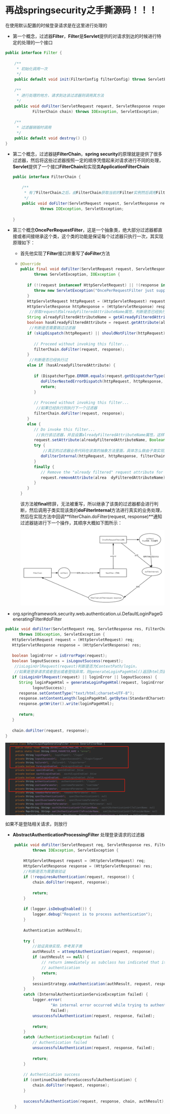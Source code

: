 # 再战springsecurity之手撕源码！！！



在使用默认配置的时候登录请求是在这里进行处理的

+  第一个概念，过滤器**Filter**，**Filter**是**Servlet**提供的对请求到达的时候进行特定的处理的一个接口

  ```java
  public interface Filter {
  
      /**
       * 初始化调用一次
       */
      public default void init(FilterConfig filterConfig) throws ServletException {}
  
      /**
       * 进行处理的地方，请求到达该过滤器则调用其方法
       */
      public void doFilter(ServletRequest request, ServletResponse response,
              FilterChain chain) throws IOException, ServletException;
  
      /**
       * 过滤器销毁时调用
       */
      public default void destroy() {}
  }
  ```

+ 第二个概念，过滤器链**FilterChain**，**spring security**的原理就是提供了很多过滤器，然后将这些过滤器按照一定的顺序凭借起来对请求进行不同的处理，**Servlet**提供了一个接口**FilterChain**和实现类**ApplicationFilterChain**

  ```java
  public interface FilterChain {
  
      /**
       * 有了FilterChain之后，由FilterChain获取当前的Filter实例然后调用Filter的doFilter()方法
       */
      public void doFilter(ServletRequest request, ServletResponse response)
              throws IOException, ServletException;
  
  }
  ```

+ 第三个概念**OncePerRequestFilter**，这是一个抽象类，绝大部分过滤器都直接或者间接继承这个类，这个类的功能是保证每个过滤器只执行一次，其实现原理如下：

  + 首先他实现了**Filter**接口并重写了**doFilter**方法

  + ```java
    @Override
    public final void doFilter(ServletRequest request, ServletResponse response, FilterChain filterChain)
          throws ServletException, IOException {
    
       if (!(request instanceof HttpServletRequest) || !(response instanceof HttpServletResponse)) {
          throw new ServletException("OncePerRequestFilter just supports HTTP requests");
       }
       HttpServletRequest httpRequest = (HttpServletRequest) request;
       HttpServletResponse httpResponse = (HttpServletResponse) response;
    	//获取request的alreadyFilteredAttributeName属性，判断是否已经执行过
       String alreadyFilteredAttributeName = getAlreadyFilteredAttributeName();
       boolean hasAlreadyFilteredAttribute = request.getAttribute(alreadyFilteredAttributeName) != null;
    	//判断是否需要跳过过滤器
       if (skipDispatch(httpRequest) || shouldNotFilter(httpRequest)) {
    
          // Proceed without invoking this filter...
          filterChain.doFilter(request, response);
       }
        //判断是否已经执行过
       else if (hasAlreadyFilteredAttribute) {
    		
          if (DispatcherType.ERROR.equals(request.getDispatcherType())) {
             doFilterNestedErrorDispatch(httpRequest, httpResponse, filterChain);
             return;
          }
    
          // Proceed without invoking this filter...
           //如果已经执行则执行下一个过滤器
          filterChain.doFilter(request, response);
       }
       else {
          // Do invoke this filter...
           //执行该过滤器，并且设置alreadyFilteredAttributeName属性，这样可以标识该过滤器已经执行
          request.setAttribute(alreadyFilteredAttributeName, Boolean.TRUE);
          try {
              //真正的过滤器业务代码在该类的抽象方法里面，具体怎么做由子类实现之后再通过父类的doFilter调用
             doFilterInternal(httpRequest, httpResponse, filterChain);
          }
          finally {
             // Remove the "already filtered" request attribute for this request.
             request.removeAttribute(alrea	dyFilteredAttributeName);
          }	
       }
    }
    ```

    该方法被**final**修辞，无法被重写，所以继承了该类的过滤器都会进行判断，然后调用子类实现该类的**doFilterInternal**方法进行真实的业务处理，然后在实现方法中回调**filterChain.doFilter(request, response)**通知过滤器链进行下一个操作，其顺序大概如下图所示：

    ![过滤器链式调用原理](再战springsecurity之手撕源码.assets/过滤器链式调用原理.png)

+  org.springframework.security.web.authentication.ui.DefaultLoginPageGeneratingFilter#doFilter

```java
public void doFilter(ServletRequest req, ServletResponse res, FilterChain chain)
      throws IOException, ServletException {
   HttpServletRequest request = (HttpServletRequest) req;
   HttpServletResponse response = (HttpServletResponse) res;

   boolean loginError = isErrorPage(request);
   boolean logoutSuccess = isLogoutSuccess(request);
    //isLoginUrlRequest(request)判断是否为ContextPath/login，
    //如果是登录请求或者登出或者登陆异常，则generateLoginPageHtml()返回html页面，  详细见下图
   if (isLoginUrlRequest(request) || loginError || logoutSuccess) {
      String loginPageHtml = generateLoginPageHtml(request, loginError,
            logoutSuccess);
      response.setContentType("text/html;charset=UTF-8");
      response.setContentLength(loginPageHtml.getBytes(StandardCharsets.UTF_8).length);
      response.getWriter().write(loginPageHtml);

      return;
   }

   chain.doFilter(request, response);
}
```

![image-20210422154320903](再战springsecurity之手撕源码.assets/image-20210422154320903.png)

如果不是登陆相关请求，则放行



+  **AbstractAuthenticationProcessingFilter** 处理登录请求的过滤器

```java
	public void doFilter(ServletRequest req, ServletResponse res, FilterChain chain)
			throws IOException, ServletException {

		HttpServletRequest request = (HttpServletRequest) req;
		HttpServletResponse response = (HttpServletResponse) res;
		//判断是否为需要做验证
		if (!requiresAuthentication(request, response)) {
			chain.doFilter(request, response);

			return;
		}

		if (logger.isDebugEnabled()) {
			logger.debug("Request is to process authentication");
		}

		Authentication authResult;

		try {
            //验证具体实现，参考其子类
			authResult = attemptAuthentication(request, response);
			if (authResult == null) {
				// return immediately as subclass has indicated that it hasn't completed
				// authentication
				return;
			}
			sessionStrategy.onAuthentication(authResult, request, response);
		}
		catch (InternalAuthenticationServiceException failed) {
			logger.error(
					"An internal error occurred while trying to authenticate the user.",
					failed);
			unsuccessfulAuthentication(request, response, failed);

			return;
		}
		catch (AuthenticationException failed) {
			// Authentication failed
			unsuccessfulAuthentication(request, response, failed);

			return;
		}

		// Authentication success
		if (continueChainBeforeSuccessfulAuthentication) {
			chain.doFilter(request, response);
		}

		successfulAuthentication(request, response, chain, authResult);
	}
```

